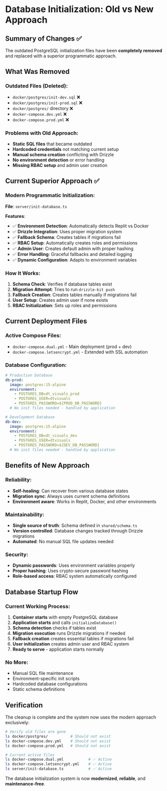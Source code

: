 # Database Initialization: Old vs New Approach

## Summary of Changes ✅

The outdated PostgreSQL initialization files have been **completely removed** and replaced with a superior programmatic approach.

## What Was Removed

### Outdated Files (Deleted):
- `docker/postgres/init-dev.sql` ❌
- `docker/postgres/init-prod.sql` ❌  
- `docker/postgres/` directory ❌
- `docker-compose.dev.yml` ❌
- `docker-compose.prod.yml` ❌

### Problems with Old Approach:
- **Static SQL files** that became outdated
- **Hardcoded credentials** not matching current setup
- **Manual schema creation** conflicting with Drizzle
- **No environment detection** or error handling
- **Missing RBAC setup** and admin user creation

## Current Superior Approach ✅

### Modern Programmatic Initialization:
**File**: `server/init-database.ts`

**Features**:
- ✅ **Environment Detection**: Automatically detects Replit vs Docker
- ✅ **Drizzle Integration**: Uses proper migration system
- ✅ **Fallback Schema**: Creates tables if migrations fail
- ✅ **RBAC Setup**: Automatically creates roles and permissions
- ✅ **Admin User**: Creates default admin with proper hashing
- ✅ **Error Handling**: Graceful fallbacks and detailed logging
- ✅ **Dynamic Configuration**: Adapts to environment variables

### How It Works:
1. **Schema Check**: Verifies if database tables exist
2. **Migration Attempt**: Tries to run `drizzle-kit push`
3. **Fallback Creation**: Creates tables manually if migrations fail
4. **User Setup**: Creates admin user if none exists
5. **RBAC Initialization**: Sets up roles and permissions

## Current Deployment Files

### Active Compose Files:
- `docker-compose.dual.yml` - Main deployment (prod + dev)
- `docker-compose.letsencrypt.yml` - Extended with SSL automation

### Database Configuration:
```yaml
# Production Database
db-prod:
  image: postgres:15-alpine
  environment:
    - POSTGRES_DB=dt_visuals_prod
    - POSTGRES_USER=dtvisuals
    - POSTGRES_PASSWORD=${PROD_DB_PASSWORD}
  # No init files needed - handled by application

# Development Database  
db-dev:
  image: postgres:15-alpine
  environment:
    - POSTGRES_DB=dt_visuals_dev
    - POSTGRES_USER=dtvisuals
    - POSTGRES_PASSWORD=${DEV_DB_PASSWORD}
  # No init files needed - handled by application
```

## Benefits of New Approach

### Reliability:
- **Self-healing**: Can recover from various database states
- **Migration sync**: Always uses current schema definitions
- **Environment aware**: Works in Replit, Docker, and other environments

### Maintainability:
- **Single source of truth**: Schema defined in `shared/schema.ts`
- **Version controlled**: Database changes tracked through Drizzle migrations
- **Automated**: No manual SQL file updates needed

### Security:
- **Dynamic passwords**: Uses environment variables properly
- **Proper hashing**: Uses crypto-secure password hashing
- **Role-based access**: RBAC system automatically configured

## Database Startup Flow

### Current Working Process:
1. **Container starts** with empty PostgreSQL database
2. **Application starts** and calls `initializeDatabase()`
3. **Schema detection** checks if tables exist
4. **Migration execution** runs Drizzle migrations if needed
5. **Fallback creation** creates essential tables if migrations fail
6. **User initialization** creates admin user and RBAC system
7. **Ready to serve** - application starts normally

### No More:
- Manual SQL file maintenance
- Environment-specific init scripts  
- Hardcoded database configurations
- Static schema definitions

## Verification

The cleanup is complete and the system now uses the modern approach exclusively:

```bash
# Verify old files are gone
ls docker/postgres/          # Should not exist
ls docker-compose.dev.yml    # Should not exist  
ls docker-compose.prod.yml   # Should not exist

# Current active files
ls docker-compose.dual.yml           # ✅ Active
ls docker-compose.letsencrypt.yml    # ✅ Active
ls server/init-database.ts           # ✅ Active
```

The database initialization system is now **modernized**, **reliable**, and **maintenance-free**.